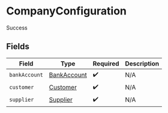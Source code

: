 # CompanyConfiguration

Success


## Fields

| Field                                             | Type                                              | Required                                          | Description                                       |
| ------------------------------------------------- | ------------------------------------------------- | ------------------------------------------------- | ------------------------------------------------- |
| `bankAccount`                                     | [BankAccount](../../models/shared/BankAccount.md) | :heavy_check_mark:                                | N/A                                               |
| `customer`                                        | [Customer](../../models/shared/Customer.md)       | :heavy_check_mark:                                | N/A                                               |
| `supplier`                                        | [Supplier](../../models/shared/Supplier.md)       | :heavy_check_mark:                                | N/A                                               |